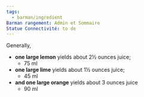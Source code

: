 ```yaml
---
tags:
  - barman/ingredient
Barman rangement: Admin et Sommaire
Statue Connectivité: to do
---
```

Generally, 
- **one large lemon** yields about 2½ ounces juice; 
	- 75 ml
- **one large lime** yields about 1½ ounces juice; 
	- 45 ml
- **and one large orange** yields about 3 ounces juice
	- 90 ml